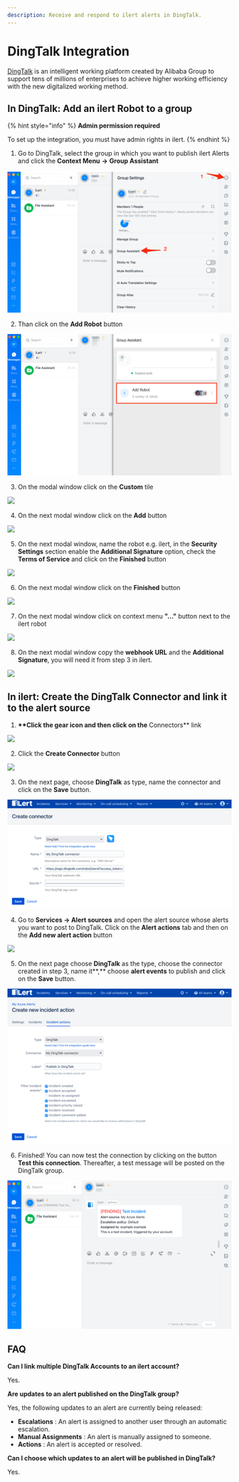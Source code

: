 ```yaml
---
description: Receive and respond to ilert alerts in DingTalk.
---
```


# DingTalk Integration

[DingTalk](https://www.dingtalk.com) is an intelligent working platform created by Alibaba Group to support tens of millions of enterprises to achieve higher working efficiency with the new digitalized working method.

## In DingTalk: Add an ilert Robot to a group <a href="#in-dingtalk" id="in-dingtalk"></a>

{% hint style="info" %}
**Admin permission required**

To set up the integration, you must have admin rights in ilert.
{% endhint %}

1. Go to DingTalk, select the group in which you want to publish ilert Alerts and click the **Context Menu** **->** **Group Assistant**

![](../.gitbook/assets/DingTalk.png)

2. Than click on the **Add Robot** button

![](<../.gitbook/assets/DingTalk (1).png>)

3. On the modal window click on the **Custom** tile

![](../.gitbook/assets/Screenshot\_27\_05\_21\_\_14\_49.png)

4. On the next modal window click on the **Add** button

![](../.gitbook/assets/Screenshot\_27\_05\_21\_\_14\_52.png)

5. On the next modal window, name the robot e.g. ilert, in the **Security Settings** section enable the **Additional Signature** option, check the **Terms of Service** and click on the **Finished** button

![](../.gitbook/assets/Screenshot\_27\_05\_21\_\_14\_58.png)

6. On the next modal window click on the **Finished** button

![](<../.gitbook/assets/Screenshot\_27\_05\_21\_\_15\_03 (1).png>)

7. On the next modal window click on context menu **"..."** button next to the ilert robot

![](../.gitbook/assets/Screenshot\_27\_05\_21\_\_15\_24.png)

8. On the next modal window copy the **webhook URL** and the **Additional Signature**, you will need it from step 3 in ilert.

![](../.gitbook/assets/Screenshot\_27\_05\_21\_\_15\_27.png)

## In ilert: Create the DingTalk Connector and link it to the alert source <a href="#in-ilert" id="in-ilert"></a>

1. **\*\*Click the gear icon and then click on the** Connectors\*\* link

![](../.gitbook/assets/Screenshot\_16\_03\_21\_\_15\_46.png)

2. Click the **Create Connector** button

![](../.gitbook/assets/Screenshot\_16\_03\_21\_\_15\_48.png)

3. On the next page, choose **DingTalk** as type, name the connector and click on the **Save** button.

![](<../.gitbook/assets/iLert (83).png>)

4. Go to **Services -> Alert sources** and open the alert source whose alerts you want to post to DingTalk. Click on the **Alert actions** tab and then on the **Add new alert action** button

![](../.gitbook/assets/Screenshot\_16\_03\_21\_\_16\_04.png)

5. On the next page choose **DingTalk** as the type, choose the connector created in step 3, name it\*\*,\*\* choose **alert events** to publish and click on the **Save** button.

![](<../.gitbook/assets/iLert (84).png>)

6. Finished! You can now test the connection by clicking on the button **Test this connection**. Thereafter, a test message will be posted on the DingTalk group.

![](<../.gitbook/assets/DingTalk (2).png>)

## FAQ <a href="#faq" id="faq"></a>

**Can I link multiple DingTalk Accounts to an ilert account?**

Yes.

**Are updates to an alert published on the DingTalk group?**

Yes, the following updates to an alert are currently being released:

* **Escalations** : An alert is assigned to another user through an automatic escalation.
* **Manual Assignments** : An alert is manually assigned to someone.
* **Actions** : An alert is accepted or resolved.

**Can I choose which updates to an alert will be published in DingTalk?**

Yes.
